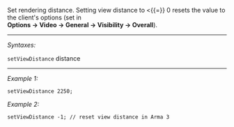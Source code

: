 Set rendering distance. Setting view distance to <{{=}} 0 resets the value to the client's options (set in **Options → Video → General → Visibility → Overall**).


---
*Syntaxes:*

`setViewDistance` distance

---
*Example 1:*

```sqf
setViewDistance 2250;
```

*Example 2:*

```sqf
setViewDistance -1; // reset view distance in Arma 3
```